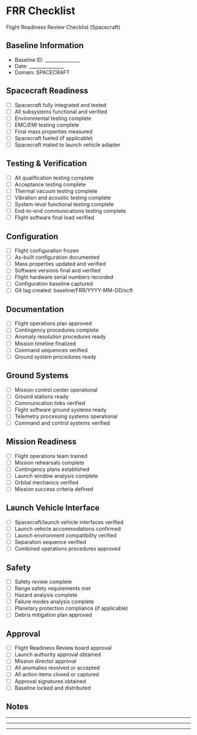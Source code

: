 # FRR Checklist

Flight Readiness Review Checklist (Spacecraft)

## Baseline Information
- Baseline ID: _______________
- Date: _______________
- Domain: SPACECRAFT

## Spacecraft Readiness
- [ ] Spacecraft fully integrated and tested
- [ ] All subsystems functional and verified
- [ ] Environmental testing complete
- [ ] EMC/EMI testing complete
- [ ] Final mass properties measured
- [ ] Spacecraft fueled (if applicable)
- [ ] Spacecraft mated to launch vehicle adapter

## Testing & Verification
- [ ] All qualification testing complete
- [ ] Acceptance testing complete
- [ ] Thermal vacuum testing complete
- [ ] Vibration and acoustic testing complete
- [ ] System-level functional testing complete
- [ ] End-to-end communications testing complete
- [ ] Flight software final load verified

## Configuration
- [ ] Flight configuration frozen
- [ ] As-built configuration documented
- [ ] Mass properties updated and verified
- [ ] Software versions final and verified
- [ ] Flight hardware serial numbers recorded
- [ ] Configuration baseline captured
- [ ] Git tag created: baseline/FRR/YYYY-MM-DD/scft

## Documentation
- [ ] Flight operations plan approved
- [ ] Contingency procedures complete
- [ ] Anomaly resolution procedures ready
- [ ] Mission timeline finalized
- [ ] Command sequences verified
- [ ] Ground system procedures ready

## Ground Systems
- [ ] Mission control center operational
- [ ] Ground stations ready
- [ ] Communication links verified
- [ ] Flight software ground systems ready
- [ ] Telemetry processing systems operational
- [ ] Command and control systems verified

## Mission Readiness
- [ ] Flight operations team trained
- [ ] Mission rehearsals complete
- [ ] Contingency plans established
- [ ] Launch window analysis complete
- [ ] Orbital mechanics verified
- [ ] Mission success criteria defined

## Launch Vehicle Interface
- [ ] Spacecraft/launch vehicle interfaces verified
- [ ] Launch vehicle accommodations confirmed
- [ ] Launch environment compatibility verified
- [ ] Separation sequence verified
- [ ] Combined operations procedures approved

## Safety
- [ ] Safety review complete
- [ ] Range safety requirements met
- [ ] Hazard analysis complete
- [ ] Failure modes analysis complete
- [ ] Planetary protection compliance (if applicable)
- [ ] Debris mitigation plan approved

## Approval
- [ ] Flight Readiness Review board approval
- [ ] Launch authority approval obtained
- [ ] Mission director approval
- [ ] All anomalies resolved or accepted
- [ ] All action items closed or captured
- [ ] Approval signatures obtained
- [ ] Baseline locked and distributed

## Notes
_______________________________________________
_______________________________________________
_______________________________________________
